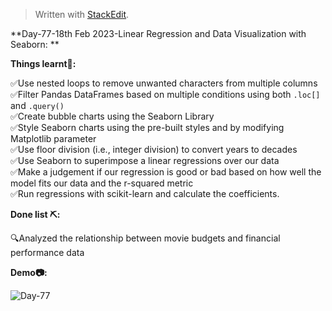 ﻿<!DOCTYPE html>
<html>

<head>
  <meta charset="utf-8">
  <meta name="viewport" content="width=device-width, initial-scale=1.0">
  <title>Day-77</title>
  <link rel="stylesheet" href="https://stackedit.io/style.css" />
</head>

<body class="stackedit">
  <div class="stackedit__html"><blockquote>
<p>Written with <a href="https://stackedit.io/">StackEdit</a>.</p>
</blockquote>
<p>**Day-77-18th Feb 2023-Linear Regression and Data Visualization with Seaborn: **</p>
<p><strong>Things learnt📝:</strong></p>
<p>✅Use nested loops to remove unwanted characters from multiple columns<br>
✅Filter Pandas DataFrames based on multiple conditions using both <code>.loc[]</code> and <code>.query()</code><br>
✅Create bubble charts using the Seaborn Library<br>
✅Style Seaborn charts using the pre-built styles and by modifying Matplotlib parameter<br>
✅Use floor division (i.e., integer division) to convert years to decades<br>
✅Use Seaborn to superimpose a linear regressions over our data<br>
✅Make a judgement if our regression is good or bad based on how well the model fits our data and the r-squared metric<br>
✅Run regressions with scikit-learn and calculate the coefficients.</p>
<p><strong>Done list ⛏️:</strong></p>
<p>🔍Analyzed the relationship between movie budgets and financial performance data</p>
<p><strong>Demo📷:</strong></p>
<p><img src="https://i.imgur.com/GK3zV8t.png" alt="Day-77"></p>
</div>
</body>

</html>
